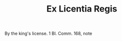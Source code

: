 ---
title: Ex Licentia Regis
letter: E
permalink: "/definitions/bld-ex-licentia-regis.html"
body: By the king's license. 1 Bl. Comm. 168, note
published_at: '2018-07-07'
source: Black's Law Dictionary 2nd Ed (1910)
layout: post
---